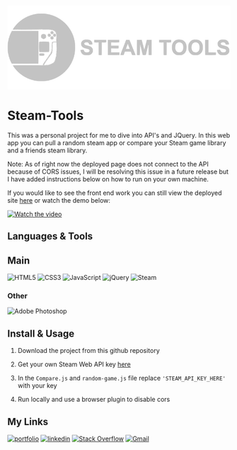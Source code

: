 ![Logo](https://github.com/apierce17/steam-tools/blob/master/assets/images/logo.svg)

# Steam-Tools
This was a personal project for me to dive into API's and JQuery. In this web app you can pull a random steam app or compare your Steam game library and a friends steam library.

Note: As of right now the deployed page does not connect to the API because of CORS issues, I will be resolving this issue in a future release but I have added instructions below on how to run on your own machine.

If you would like to see the front end work you can still view the deployed site [here](https://apierce17.github.io/steam-tools/) or watch the demo below:

[![Watch the video](https://i9.ytimg.com/vi/-xaOPRLpgDM/mq2.jpg?sqp=CLjW3IsG&rs=AOn4CLBpZCOpcHetHOwxD6KNdwU-Oc5nDQ)](https://youtu.be/-xaOPRLpgDM)

## Languages & Tools
## Main
![HTML5](https://img.shields.io/badge/html5-%23E34F26.svg?style=for-the-badge&logo=html5&logoColor=white)
![CSS3](https://img.shields.io/badge/css3-%231572B6.svg?style=for-the-badge&logo=css3&logoColor=white)
![JavaScript](https://img.shields.io/badge/javascript-%23323330.svg?style=for-the-badge&logo=javascript&logoColor=%23F7DF1E)
![jQuery](https://img.shields.io/badge/jquery-%230769AD.svg?style=for-the-badge&logo=jquery&logoColor=white)
![Steam](https://img.shields.io/badge/steam-%23000000.svg?style=for-the-badge&logo=steam&logoColor=white)
### Other
![Adobe Photoshop](https://img.shields.io/badge/adobephotoshop-%2331A8FF.svg?style=for-the-badge&logo=adobephotoshop&logoColor=white)

## Install & Usage
1. Download the project from this github repository

2. Get your own Steam Web API key [here](https://steamcommunity.com/dev/apikey/)

3. In the ```Compare.js``` and ```random-game.js``` file replace ``` 'STEAM_API_KEY_HERE' ``` with your key

4. Run locally and use a browser plugin to disable cors

## My Links
[![portfolio](https://img.shields.io/badge/my_portfolio-000?style=for-the-badge&logo=ko-fi&logoColor=white)](https://apierce.me/)
[![linkedin](https://img.shields.io/badge/linkedin-0A66C2?style=for-the-badge&logo=linkedin&logoColor=white)](https://www.linkedin.com/id/ashton-pierce)
[![Stack Overflow](https://img.shields.io/badge/-Stackoverflow-FE7A16?style=for-the-badge&logo=stack-overflow&logoColor=white)](https://stackoverflow.com/users/14701660/ashton-pierce)
[![Gmail](https://img.shields.io/badge/Gmail-D14836?style=for-the-badge&logo=gmail&logoColor=white)](mailto:ashtoncvpierce@gmail.com)
